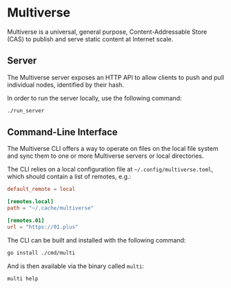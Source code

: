 # Multiverse

Multiverse is a universal, general purpose, Content-Addressable Store (CAS) to publish and serve static content at Internet scale.

## Server

The Multiverse server exposes an HTTP API to allow clients to push and pull individual nodes, identified by their hash.

In order to run the server locally, use the following command:

```bash
./run_server
```

## Command-Line Interface

The Multiverse CLI offers a way to operate on files on the local file system and sync them to one or more Multiverse servers or local directories.

The CLI relies on a local configuration file at `~/.config/multiverse.toml`, which should contain a list of remotes, e.g.:

```toml
default_remote = local

[remotes.local]
path = "~/.cache/multiverse"

[remotes.01]
url = "https://01.plus"
```

The CLI can be built and installed with the following command:

```bash
go install ./cmd/multi
```

And is then available via the binary called `multi`:

```bash
multi help
```
